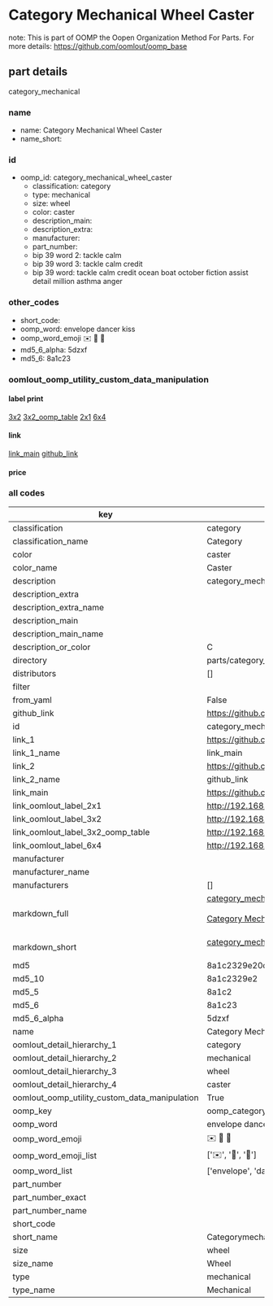 # Category Mechanical Wheel Caster  

note: This is part of OOMP the Oopen Organization Method For Parts. For more details: https://github.com/oomlout/oomp_base

##  part details



category_mechanical

### name
* name: Category Mechanical Wheel Caster
* name_short: 
### id
* oomp_id: category_mechanical_wheel_caster
  * classification: category
  * type: mechanical
  * size: wheel
  * color: caster
  * description_main: 
  * description_extra: 
  * manufacturer: 
  * part_number: 
  * bip 39 word 2: tackle calm
  * bip 39 word 3: tackle calm credit
  * bip 39 word: tackle calm credit ocean boat october fiction assist detail million asthma anger

### other_codes
* short_code: 
* oomp_word: envelope dancer kiss
* oomp_word_emoji :envelope: :dancer: :kiss:
* md5_6_alpha: 5dzxf
* md5_6: 8a1c23






### oomlout_oomp_utility_custom_data_manipulation
#### label print
[3x2](http://192.168.1.245:1112/?label=oomp%205dzxf)
[3x2_oomp_table](http://192.168.1.107:1112/?label=oomp%205dzxf)
[2x1](http://192.168.1.242:1112/?label=oomp%205dzxf)
[6x4](http://192.168.1.55:1112/?label=oomp%205dzxf)    

#### link

[link_main](https://github.com/oomlout/oomlout_oomp_current_version_messy/tree/main/parts/category_mechanical_wheel_caster) [github_link](https://github.com/oomlout/oomlout_oomp_part_src/tree/main/parts/category_mechanical_wheel_caster)                             

#### price







### all codes 
| key | value |  
| --- | --- |  
| classification | category |  
| classification_name | Category |  
| color | caster |  
| color_name | Caster |  
| description | category_mechanical |  
| description_extra |  |  
| description_extra_name |  |  
| description_main |  |  
| description_main_name |  |  
| description_or_color | C  |  
| directory | parts/category_mechanical_wheel_caster |  
| distributors | [] |  
| filter |  |  
| from_yaml | False |  
| github_link | https://github.com/oomlout/oomlout_oomp_part_src/tree/main/parts/category_mechanical_wheel_caster |  
| id | category_mechanical_wheel_caster |  
| link_1 | https://github.com/oomlout/oomlout_oomp_current_version_messy/tree/main/parts/category_mechanical_wheel_caster |  
| link_1_name | link_main |  
| link_2 | https://github.com/oomlout/oomlout_oomp_part_src/tree/main/parts/category_mechanical_wheel_caster |  
| link_2_name | github_link |  
| link_main | https://github.com/oomlout/oomlout_oomp_current_version_messy/tree/main/parts/category_mechanical_wheel_caster |  
| link_oomlout_label_2x1 | http://192.168.1.242:1112/?label=oomp%205dzxf |  
| link_oomlout_label_3x2 | http://192.168.1.245:1112/?label=oomp%205dzxf |  
| link_oomlout_label_3x2_oomp_table | http://192.168.1.107:1112/?label=oomp%205dzxf |  
| link_oomlout_label_6x4 | http://192.168.1.55:1112/?label=oomp%205dzxf |  
| manufacturer |  |  
| manufacturer_name |  |  
| manufacturers | [] |  
| markdown_full | [category_mechanical_wheel_caster](https://github.com/oomlout/oomlout_oomp_current_version_messy/tree/main/parts/category_mechanical_wheel_caster)<br>[](https://github.com/oomlout/oomlout_oomp_current_version_messy/tree/main/parts/category_mechanical_wheel_caster)<br>[Category Mechanical Wheel Caster](https://github.com/oomlout/oomlout_oomp_current_version_messy/tree/main/parts/category_mechanical_wheel_caster)<br><br> |  
| markdown_short | [category_mechanical_wheel_caster](https://github.com/oomlout/oomlout_oomp_current_version_messy/tree/main/parts/category_mechanical_wheel_caster)<br><br> |  
| md5 | 8a1c2329e20dcaba640c698e660826e8 |  
| md5_10 | 8a1c2329e2 |  
| md5_5 | 8a1c2 |  
| md5_6 | 8a1c23 |  
| md5_6_alpha | 5dzxf |  
| name | Category Mechanical Wheel Caster |  
| oomlout_detail_hierarchy_1 | category |  
| oomlout_detail_hierarchy_2 | mechanical |  
| oomlout_detail_hierarchy_3 | wheel |  
| oomlout_detail_hierarchy_4 | caster |  
| oomlout_oomp_utility_custom_data_manipulation | True |  
| oomp_key | oomp_category_mechanical_wheel_caster |  
| oomp_word | envelope dancer kiss |  
| oomp_word_emoji | :envelope: :dancer: :kiss: |  
| oomp_word_emoji_list | [':envelope:', ':dancer:', ':kiss:'] |  
| oomp_word_list | ['envelope', 'dancer', 'kiss'] |  
| part_number |  |  
| part_number_exact |  |  
| part_number_name |  |  
| short_code |  |  
| short_name | Categorymechanical |  
| size | wheel |  
| size_name | Wheel |  
| type | mechanical |  
| type_name | Mechanical |  
